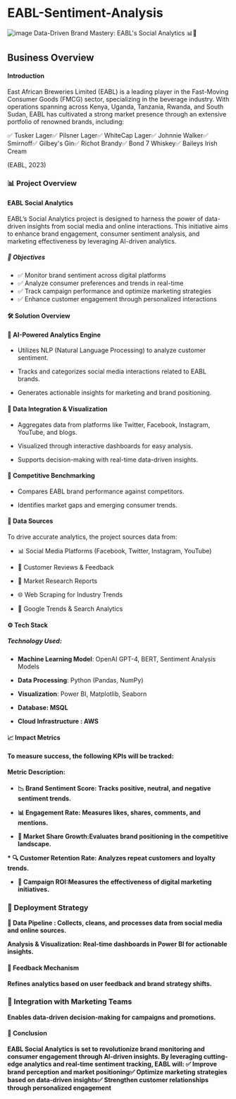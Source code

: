 # EABL-Sentiment-Analysis

![image](https://github.com/user-attachments/assets/5a5a9a5e-c2b3-4e27-9ef0-cdd9b9297e6f)
Data-Driven Brand Mastery: EABL's Social Analytics 📊🍻



## Business Overview

#### Introduction

East African Breweries Limited (EABL) is a leading player in the Fast-Moving Consumer Goods (FMCG) sector, specializing in the beverage industry. With operations spanning across Kenya, Uganda, Tanzania, Rwanda, and South Sudan, EABL has cultivated a strong market presence through an extensive portfolio of renowned brands, including:

✅ Tusker Lager✅ Pilsner Lager✅ WhiteCap Lager✅ Johnnie Walker✅ Smirnoff✅ Gilbey's Gin✅ Richot Brandy✅ Bond 7 Whiskey✅ Baileys Irish Cream

(EABL, 2023)

### 📊 Project Overview

#### EABL Social Analytics

EABL’s Social Analytics project is designed to harness the power of data-driven insights from social media and online interactions. This initiative aims to enhance brand engagement, consumer sentiment analysis, and marketing effectiveness by leveraging AI-driven analytics.

##### 🚀 Objectives


* ✅ Monitor brand sentiment across digital platforms
* ✅ Analyze consumer preferences and trends in real-time
* ✅ Track campaign performance and optimize marketing strategies
* ✅ Enhance customer engagement through personalized interactions

#### 🛠️ Solution Overview

#### 🔹 AI-Powered Analytics Engine

* Utilizes NLP (Natural Language Processing) to analyze customer sentiment.

* Tracks and categorizes social media interactions related to EABL brands.

* Generates actionable insights for marketing and brand positioning.

#### 🔹 Data Integration & Visualization

* Aggregates data from platforms like Twitter, Facebook, Instagram, YouTube, and blogs.

* Visualized through interactive dashboards for easy analysis.

* Supports decision-making with real-time data-driven insights.

#### 🔹 Competitive Benchmarking

* Compares EABL brand performance against competitors.

* Identifies market gaps and emerging consumer trends.

#### 📂 Data Sources

To drive accurate analytics, the project sources data from:

* 📊 Social Media Platforms (Facebook, Twitter, Instagram, YouTube)

* 📝 Customer Reviews & Feedback

* 📑 Market Research Reports

* 🌐 Web Scraping for Industry Trends

* 📡 Google Trends & Search Analytics

#### ⚙️ Tech Stack
##### Technology Used:

* <b>Machine Learning Model</b>: OpenAI GPT-4, BERT, Sentiment Analysis Models

* <b>Data Processing</b>: Python (Pandas, NumPy)
* <b>Visualization</b>: Power BI, Matplotlib, Seaborn
* <b>Database<b/>: MSQL

* <b>Cloud Infrastructure<b/> : AWS

#### 📈 Impact Metrics

To measure success, the following KPIs will be tracked:

#### Metric Description:

* <b>📉 Brand Sentiment Score</b>: Tracks positive, neutral, and negative sentiment trends.

*  <b>📊 Engagement Rate</b>: Measures likes, shares, comments, and mentions.

* <b>🚀 Market Share Growth</b>:Evaluates brand positioning in the competitive landscape.

*<b> 🔍 Customer Retention Rate</b>: Analyzes repeat customers and loyalty trends.

* </b>🎯 Campaign ROI</b>:Measures the effectiveness of digital marketing initiatives.

### 🚀 Deployment Strategy

<b>🔹 Data Pipeline </b> : 
Collects, cleans, and processes data from social media and online sources.

<b>Analysis & Visualization</b>: 
Real-time dashboards in Power BI for actionable insights.

#### 🔹 Feedback Mechanism

Refines analytics based on user feedback and brand strategy shifts.

### 🔹 Integration with Marketing Teams

Enables data-driven decision-making for campaigns and promotions.

#### 🎯 Conclusion

EABL Social Analytics is set to revolutionize brand monitoring and consumer engagement through AI-driven insights. By leveraging cutting-edge analytics and real-time sentiment tracking, EABL will:
✅ Improve brand perception and market positioning✅ Optimize marketing strategies based on data-driven insights✅ Strengthen customer relationships through personalized engagement
